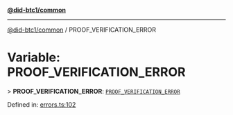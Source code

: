 [**@did-btc1/common**](../README.md)

***

[@did-btc1/common](../globals.md) / PROOF\_VERIFICATION\_ERROR

# Variable: PROOF\_VERIFICATION\_ERROR

&gt; **PROOF\_VERIFICATION\_ERROR**: [`PROOF_VERIFICATION_ERROR`](../enumerations/Btc1ErrorCode.md#proof_verification_error)

Defined in: [errors.ts:102](https://github.com/dcdpr/did-btc1-js/blob/4ab6f9915d95beed9bc633644c9db1539395f512/packages/common/src/errors.ts#L102)
